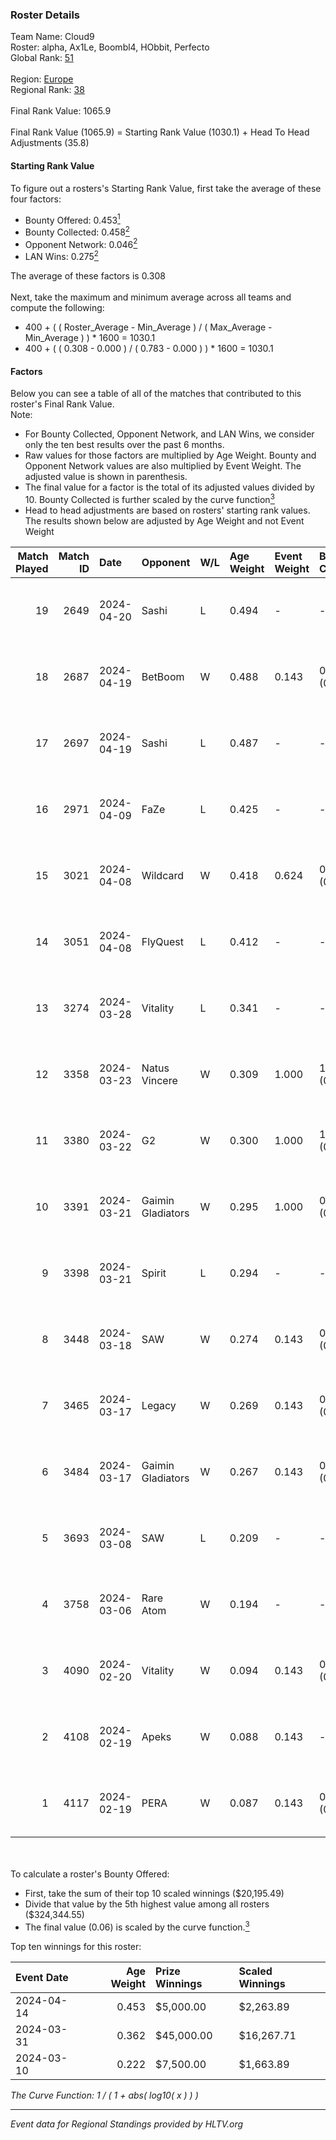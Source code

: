### Roster Details<br />
Team Name: Cloud9<br />
Roster: alpha, Ax1Le, Boombl4, HObbit, Perfecto<br />
Global Rank: [51](../standings_global.md)<br />
<br />
Region: [Europe]( ../standings_europe.md)<br />
Regional Rank: [38]( ../standings_europe.md)<br />
<br />
Final Rank Value:  1065.9<br />
<br />
Final Rank Value (1065.9) = Starting Rank Value (1030.1) + Head To Head Adjustments (35.8)<br />

#### Starting Rank Value<br />
To figure out a rosters's Starting Rank Value, first take the average of these four factors:<br />
- Bounty Offered: 0.453[<sup>1</sup>](#table2)
- Bounty Collected: 0.458[<sup>2</sup>](#table1)
- Opponent Network: 0.046[<sup>2</sup>](#table1)
- LAN Wins: 0.275[<sup>2</sup>](#table1)

The average of these factors is 0.308<br />
<br />
Next, take the maximum and minimum average across all teams and compute the following:<br />
- 400 + ( ( Roster_Average - Min_Average ) / ( Max_Average - Min_Average ) ) * 1600 = 1030.1
- 400 + ( ( 0.308 - 0.000 ) / ( 0.783 - 0.000 ) ) * 1600 = 1030.1


#### Factors<br />
Below you can see a table of all of the matches that contributed to this roster's Final Rank Value.<br />
Note:<br />

- For Bounty Collected, Opponent Network, and LAN Wins, we consider only the ten best results over the past 6 months.
- Raw values for those factors are multiplied by Age Weight. Bounty and Opponent Network values are also multiplied by Event Weight. The adjusted value is shown in parenthesis.
- The final value for a factor is the total of its adjusted values divided by 10. Bounty Collected is further scaled by the curve function[<sup>3</sup>](#curveFunction)
- Head to head adjustments are based on rosters' starting rank values. The results shown below are adjusted by Age Weight and not Event Weight
<span id="table1"></span><br />


| Match Played | Match ID | Date       | Opponent          | W/L | Age Weight | Event Weight | Bounty Collected | Opponent Network | LAN Wins  | H2H Adj. | Roster                                       |
| -: | -: | :- | :- | :- | :- | :- | :- | :- | :- | -: | :- |
|           19 |     2649 | 2024-04-20 | Sashi             | L   | 0.494      | -            | -                | -                | -         |    -6.39 | alpha, Ax1Le, Boombl4, HObbit, Perfecto      |
|           18 |     2687 | 2024-04-19 | BetBoom           | W   | 0.488      | 0.143        | 0.251 (0.017)    | 0.541 (0.038)    | -         |    13.41 | alpha, Ax1Le, Boombl4, HObbit, Perfecto      |
|           17 |     2697 | 2024-04-19 | Sashi             | L   | 0.487      | -            | -                | -                | -         |    -6.28 | alpha, Ax1Le, Boombl4, HObbit, Perfecto      |
|           16 |     2971 | 2024-04-09 | FaZe              | L   | 0.425      | -            | -                | -                | -         |    -0.38 | Ax1Le, Boombl4, electroNic, HObbit, Perfecto |
|           15 |     3021 | 2024-04-08 | Wildcard          | W   | 0.418      | 0.624        | 0.006 (0.001)    | -                | 1 (0.418) |     0.72 | Ax1Le, Boombl4, electroNic, HObbit, Perfecto |
|           14 |     3051 | 2024-04-08 | FlyQuest          | L   | 0.412      | -            | -                | -                | -         |    -4.81 | Ax1Le, Boombl4, electroNic, HObbit, Perfecto |
|           13 |     3274 | 2024-03-28 | Vitality          | L   | 0.341      | -            | -                | -                | -         |    -0.13 | Ax1Le, Boombl4, electroNic, HObbit, Perfecto |
|           12 |     3358 | 2024-03-23 | Natus Vincere     | W   | 0.309      | 1.000        | 1.000 (0.309)    | 0.331 (0.102)    | 1 (0.309) |     9.66 | Ax1Le, Boombl4, electroNic, HObbit, Perfecto |
|           11 |     3380 | 2024-03-22 | G2                | W   | 0.300      | 1.000        | 1.000 (0.300)    | 0.498 (0.149)    | 1 (0.300) |     9.40 | Ax1Le, Boombl4, electroNic, HObbit, Perfecto |
|           10 |     3391 | 2024-03-21 | Gaimin Gladiators | W   | 0.295      | 1.000        | 0.038 (0.011)    | 0.351 (0.104)    | 1 (0.295) |     3.93 | Ax1Le, Boombl4, electroNic, HObbit, Perfecto |
|            9 |     3398 | 2024-03-21 | Spirit            | L   | 0.294      | -            | -                | -                | -         |    -0.08 | Ax1Le, Boombl4, electroNic, HObbit, Perfecto |
|            8 |     3448 | 2024-03-18 | SAW               | W   | 0.274      | 0.143        | 0.105 (0.004)    | 0.540 (0.021)    | 1 (0.274) |     5.93 | Ax1Le, Boombl4, electroNic, HObbit, Perfecto |
|            7 |     3465 | 2024-03-17 | Legacy            | W   | 0.269      | 0.143        | 0.122 (0.005)    | 0.643 (0.025)    | 1 (0.269) |     4.14 | Ax1Le, Boombl4, electroNic, HObbit, Perfecto |
|            6 |     3484 | 2024-03-17 | Gaimin Gladiators | W   | 0.267      | 0.143        | 0.038 (0.001)    | 0.351 (0.013)    | 1 (0.267) |     3.51 | Ax1Le, Boombl4, electroNic, HObbit, Perfecto |
|            5 |     3693 | 2024-03-08 | SAW               | L   | 0.209      | -            | -                | -                | -         |    -2.07 | Ax1Le, Boombl4, electroNic, HObbit, Perfecto |
|            4 |     3758 | 2024-03-06 | Rare Atom         | W   | 0.194      | -            | -                | -                | -         |     0.37 | Ax1Le, Boombl4, electroNic, HObbit, Perfecto |
|            3 |     4090 | 2024-02-20 | Vitality          | W   | 0.094      | 0.143        | 0.649 (0.009)    | 0.383 (0.005)    | 1 (0.094) |     2.92 | Ax1Le, Boombl4, electroNic, HObbit, Perfecto |
|            2 |     4108 | 2024-02-19 | Apeks             | W   | 0.088      | 0.143        | -                | 0.166 (0.002)    | 1 (0.088) |     0.92 | Ax1Le, Boombl4, electroNic, HObbit, Perfecto |
|            1 |     4117 | 2024-02-19 | PERA              | W   | 0.087      | 0.143        | 0.048 (0.001)    | 0.453 (0.006)    | 1 (0.087) |     1.00 | Ax1Le, Boombl4, electroNic, HObbit, Perfecto |

<br />
<span id="table2"></span><br />
To calculate a roster's Bounty Offered:<br />

- First, take the sum of their top 10 scaled winnings ($20,195.49)
- Divide that value by the 5th highest value among all rosters ($324,344.55)
- The final value (0.06) is scaled by the curve function.[<sup>3</sup>](#curveFunction)

Top ten winnings for this roster:<br />

| Event Date | Age Weight | Prize Winnings | Scaled Winnings |
| :- | -: | :- | :- |
| 2024-04-14 |      0.453 | $5,000.00      | $2,263.89       |
| 2024-03-31 |      0.362 | $45,000.00     | $16,267.71      |
| 2024-03-10 |      0.222 | $7,500.00      | $1,663.89       |


<span id="curveFunction"></span>_The Curve Function: 1 / ( 1 + abs( log10( x ) ) )_<br />

---
_Event data for Regional Standings provided by HLTV.org_<br />
